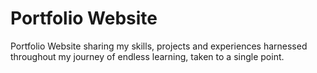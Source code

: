 # Portfolio Website

Portfolio Website sharing my skills, projects and experiences harnessed throughout my journey of endless learning, taken to a single point.
